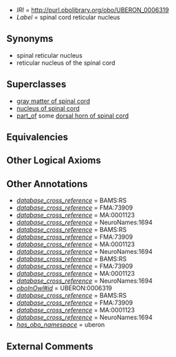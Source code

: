  * *IRI* = http://purl.obolibrary.org/obo/UBERON_0006319
 * *Label* = spinal cord reticular nucleus

## Synonyms

 * spinal reticular nucleus
 * reticular nucleus of the spinal cord

## Superclasses

 * [gray matter of spinal cord](../../UBERON/15/UBERON_0002315.md)
 * [nucleus of spinal cord](../../UBERON/77/UBERON_0011777.md)
 * [part_of](../../BFO/50/BFO_0000050.md) some [dorsal horn of spinal cord](../../UBERON/56/UBERON_0002256.md)

## Equivalencies


## Other Logical Axioms


## Other Annotations

 * *[database_cross_reference](../../ef/oboInOwl#hasDbXref.md)* = BAMS:RS
 * *[database_cross_reference](../../ef/oboInOwl#hasDbXref.md)* = FMA:73909
 * *[database_cross_reference](../../ef/oboInOwl#hasDbXref.md)* = MA:0001123
 * *[database_cross_reference](../../ef/oboInOwl#hasDbXref.md)* = NeuroNames:1694
 * *[database_cross_reference](../../ef/oboInOwl#hasDbXref.md)* = BAMS:RS
 * *[database_cross_reference](../../ef/oboInOwl#hasDbXref.md)* = FMA:73909
 * *[database_cross_reference](../../ef/oboInOwl#hasDbXref.md)* = MA:0001123
 * *[database_cross_reference](../../ef/oboInOwl#hasDbXref.md)* = NeuroNames:1694
 * *[database_cross_reference](../../ef/oboInOwl#hasDbXref.md)* = BAMS:RS
 * *[database_cross_reference](../../ef/oboInOwl#hasDbXref.md)* = FMA:73909
 * *[database_cross_reference](../../ef/oboInOwl#hasDbXref.md)* = MA:0001123
 * *[database_cross_reference](../../ef/oboInOwl#hasDbXref.md)* = NeuroNames:1694
 * *[oboInOwl#id](../../id/oboInOwl#id.md)* = UBERON:0006319
 * *[database_cross_reference](../../ef/oboInOwl#hasDbXref.md)* = BAMS:RS
 * *[database_cross_reference](../../ef/oboInOwl#hasDbXref.md)* = FMA:73909
 * *[database_cross_reference](../../ef/oboInOwl#hasDbXref.md)* = MA:0001123
 * *[database_cross_reference](../../ef/oboInOwl#hasDbXref.md)* = NeuroNames:1694
 * *[has_obo_namespace](../../ce/oboInOwl#hasOBONamespace.md)* = uberon

## External Comments

